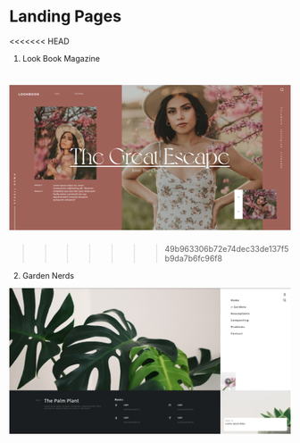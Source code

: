 # Landing Pages 

<<<<<<< HEAD
1. Look Book Magazine 

![Screenshot from 2024-07-10 01-03-41](./Readme%20Images/Screenshot%20from%202024-07-10%2001-03-41.png)
=======

>>>>>>> 49b963306b72e74dec33de137f5b9da7b6fc96f8

2. Garden Nerds

![Screenshot from 2024-07-09 22-52-53](./Readme%20Images/Screenshot%20from%202024-07-09%2022-52-53.png)

